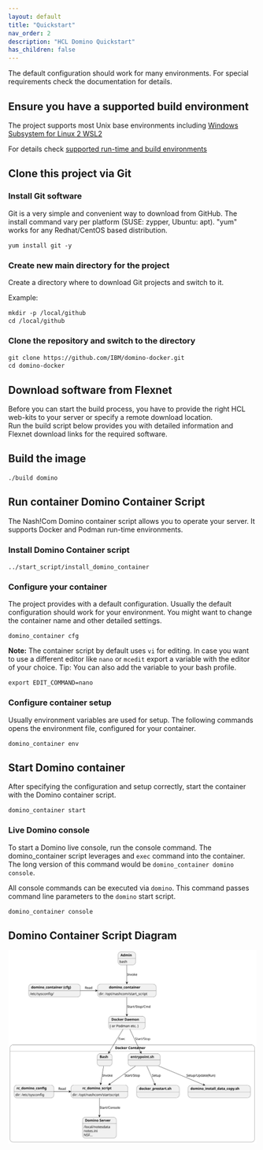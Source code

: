 ```yaml
---
layout: default
title: "Quickstart"
nav_order: 2
description: "HCL Domino Quickstart"
has_children: false
---
```


The default configuration should work for many environments.
For special requirements check the documentation for details.

## Ensure you have a supported build environment

The project supports most Unix base environments including [Windows Subsystem for Linux 2 WSL2](https://docs.microsoft.com/en-us/windows/wsl/)

For details check [supported run-time and build environments](supported-environments.md)

## Clone this project via Git

### Install Git software

Git is a very simple and convenient way to download from GitHub.
The install command vary per platform (SUSE: zypper, Ubuntu: apt).
"yum" works for any Redhat/CentOS based distribution.

```
yum install git -y
```

### Create new main directory for the project

Create a directory where to download Git projects and switch to it.

Example:

```
mkdir -p /local/github
cd /local/github
```

### Clone the repository and switch to the directory

```
git clone https://github.com/IBM/domino-docker.git
cd domino-docker
```

## Download software from Flexnet

Before you can start the build process, you have to provide the right HCL web-kits to your server or specify a remote download location.  
Run the build script below provides you with detailed information and Flexnet download links for the required software.

## Build the image

```
./build domino
```

## Run container Domino Container Script

The Nash!Com Domino container script allows you to operate your server. It supports Docker and Podman run-time environments.

### Install Domino Container script

```
../start_script/install_domino_container
```

### Configure your container

The project provides with a default configuration.
Usually the default configuration should work for your environment.
You might want to change the container name and other detailed settings.


```
domino_container cfg
```

**Note:** The container script by default uses `vi` for editing.
In case you want to use a different editor like `nano` or `mcedit` export a variable with the editor of your choice.
Tip: You can also add the variable to your bash profile.

```
export EDIT_COMMAND=nano
```

### Configure container setup

Usually environment variables are used for setup.
The following commands opens the environment file, configured for your container.

```
domino_container env
```

## Start Domino container

After specifying the configuration and setup correctly, start the container with the Domino container script.

```
domino_container start
```

### Live Domino console

To start a Domino live console, run the console command.
The domino_container script leverages and `exec` command into the container.
The long version of this command would be `domino_container domino console`.

All console commands can be executed via `domino`.
This command passes command line parameters to the `domino` start script.

```
domino_container console

```

## Domino Container Script Diagram


![domino_container script diagram](assets/images/svg/containerstartscript.svg)
